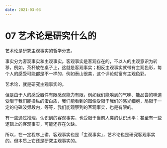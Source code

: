 ```yaml
---
date: 2021-03-03
---
```

# 07 艺术论是研究什么的

艺术论是研究主观事实的哲学分支。

事实分为客观事实和主观事实。客观事实是客观存在的，不以人的主观意识为转移，例如，茶杯放在桌子上，这就是客观事实；相反主观事实就带有主观色彩，每个人的感受可能都是不一样的，例如泰山很美，这个评论就富有主观色彩。

艺术论，就是研究主观事实的。

但是由于人的感受器件有限感观能力有限，例如我们能嗅到的气味、能品尝的味道受限于我们能操纵的蛋白质，我们能看到的图像受限于我们的感光细胞，局限于一定的电磁波频段内，等等，我们能观察到的客观事实，也是有限的。

有一些通过推理，认识到的客观事实，也受限于当前人类的认识水平；甚至有一些逻辑上的客观事实，可能还存在欠缺。

所以，在一定程序上讲，客观事实也是「主观事实」，艺术论也是研究客观事实的。但本质上它还是研究主观事实的。